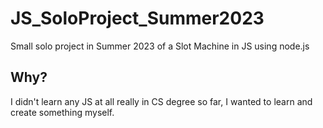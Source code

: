# JS_SoloProject_Summer2023
Small solo project in Summer 2023 of a Slot Machine in JS using node.js
## Why?
I didn't learn any JS at all really in CS degree so far, I wanted to learn and create something myself.
